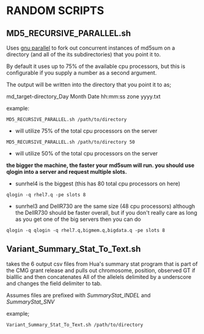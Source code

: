 RANDOM SCRIPTS
=======

## MD5_RECURSIVE_PARALLEL.sh

Uses [gnu parallel](https://www.gnu.org/software/parallel/) to fork out concurrent instances of md5sum on a directory (and all of the its subdirectories) that you point it to.

By default it uses up to 75% of the available cpu processors, but this is configurable if you supply a number as a second argument.

The output will be written into the directory that you point it to as;

md_target-directory_Day Month Date hh:mm:ss zone yyyy.txt

example:

`MD5_RECURSIVE_PARALLEL.sh /path/to/directory`

* will utilize 75% of the total cpu processors on the server

`MD5_RECURSIVE_PARALLEL.sh /path/to/directory 50`

* will utilize 50% of the total cpu processors on the server

**the bigger the machine, the faster your md5sum will run. you should use qlogin into a server and request multiple slots.**

* sunrhel4 is the biggest (this has 80 total cpu processors on here)

`qlogin -q rhel7.q -pe slots 8`

* sunrhel3 and DellR730 are the same size (48 cpu processors) although the DellR730 should be faster overall, but if you don't really care as long as you get one of the big servers then you can do

`qlogin -q qlogin -q rhel7.q,bigmem.q,bigdata.q -pe slots 8`

## Variant_Summary_Stat_To_Text.sh

takes the 6 output csv files from Hua's summary stat program that is part of the CMG grant release and pulls out chromosome, position, observed GT if bialllic and then concatenates All of the allelels delimited by a underscore and changes the field delimiter to tab.

Assumes files are prefixed with _SummaryStat_INDEL_ and _SummaryStat_SNV_

example;

`Variant_Summary_Stat_To_Text.sh /path/to/directory`
